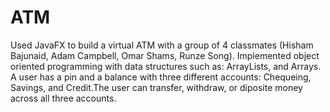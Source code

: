 # ATM
Used JavaFX to build a virtual ATM with a group of 4 classmates (Hisham Bajunaid, Adam Campbell, Omar Shams, Runze Song). 
Implemented object oriented programming with data structures such as: ArrayLists, and Arrays. 
A user has a pin and a balance with three different accounts: Chequeing, Savings, and Credit.The user can transfer, withdraw, or diposite money across all three accounts.
